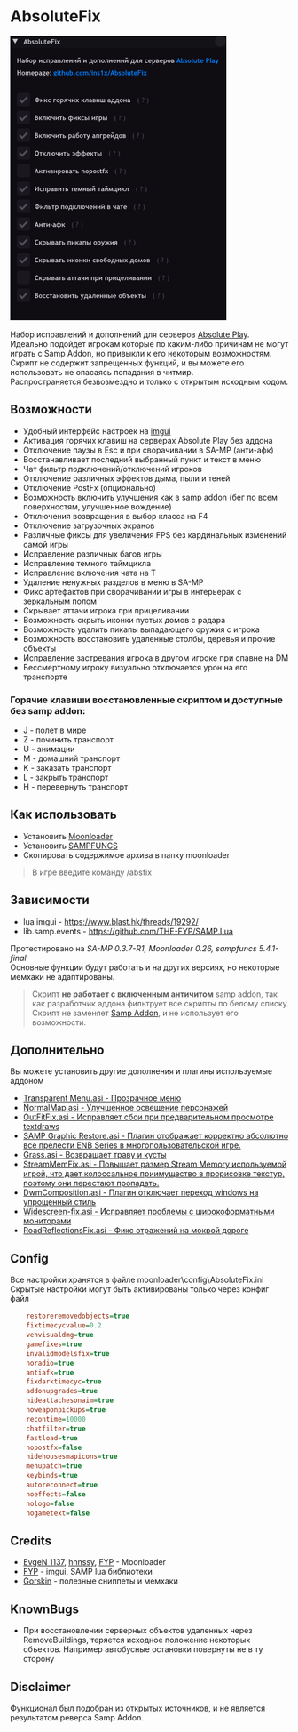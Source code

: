 # AbsoluteFix

![logo](https://github.com/ins1x/useful-samp-stuff/blob/main/luascripts/absolutefix/demo.png?raw=true)

Набор исправлений и дополнений для серверов [Absolute Play](https://sa-mp.ru/).  
Идеально подойдет игрокам которые по каким-либо причинам не могут играть с Samp Addon, но привыкли к его некоторым возможностям.  
Скрипт не содержит запрещенных функций, и вы можете его использовать не опасаясь попадания в читмир.  
Распространяется безвозмездно и только с открытым исходным кодом.  

## Возможности
* Удобный интерфейс настроек на [imgui](https://www.blast.hk/threads/19292/)
* Активация горячих клавиш на серверах Absolute Play без аддона
* Отключение паузы в Esc и при сворачивании в SA-MP (анти-афк)
* Восстанавливает последний выбранный пункт и текст в меню
* Чат фильтр подключений/отключений игроков
* Отключение различных эффектов дыма, пыли и теней
* Отключение PostFx (опционально)
* Возможность включить улучшения как в samp addon (бег по всем поверхностям, улучшенное вождение)
* Отключения возвращения в выбор класса на F4
* Отключение загрузочных экранов
* Различные фиксы для увеличения FPS без кардинальных изменений самой игры
* Исправление различных багов игры 
* Исправление темного таймцикла
* Исправление включения чата на T
* Удаление ненужных разделов в меню в SA-MP
* Фикс артефактов при сворачивании игры в интерьерах с зеркальным полом
* Скрывает аттачи игрока при прицеливании
* Возможность скрыть иконки пустых домов с радара
* Возможность удалить пикапы выпадающего оружия с игрока
* Возможность восстановить удаленные столбы, деревья и прочие объекты
* Исправление застревания игрока в другом игроке при спавне на DM
* Бессмертному игроку визуально отключается урон на его транспорте

### Горячие клавиши восстановленные скриптом и доступные без samp addon:
* J - полет в мире
* Z - починить транспорт
* U - анимации
* M - домашний транспорт
* K - заказать транспорт
* L - закрыть транспорт
* H - перевернуть транспорт

## Как использовать
- Установить [Moonloader](https://www.blast.hk/threads/13305/)  
- Установить [SAMPFUNCS](https://www.blast.hk/threads/17/)  
- Скопировать содержимое архива в папку moonloader  

> В игре введите команду /absfix

## Зависимости
* lua imgui - https://www.blast.hk/threads/19292/
* lib.samp.events - https://github.com/THE-FYP/SAMP.Lua

Протестировано на *SA-MP 0.3.7-R1, Moonloader 0.26, sampfuncs 5.4.1-final*  
Основные функции будут работать и на других версиях, но некоторые мемхаки не адаптированы.

> Скрипт **не работает с включенным античитом** samp addon, так как разработчик аддона фильтрует все скрипты по белому списку. Скрипт не заменяет [Samp Addon](https://sa-mp.ru/sampaddon), и не использует его возможности. 

## Дополнительно
Вы можете установить другие дополнения и плагины используемые аддоном  

* [Transparent Menu.asi - Прозрачное меню](https://libertycity.ru/files/gta-san-andreas/96340-transparent-menu.html)
* [NormalMap.asi - Улучшенное освещение персонажей](https://www.blast.hk/threads/19173/)
* [OutFitFix.asi - Исправляет сбои при предварительном просмотре textdraws](https://gtaforums.com/topic/759412-relsa-fixes-for-normalmapweapons-outfit-and-shell/)
* [SAMP Graphic Restore.asi - Плагин отображает корректно абсолютно все прелести ENB Series в многопользовательской игре.](https://www.blast.hk/threads/25150/)
* [Grass.asi - Возвращает траву и кусты](https://libertycity.net/files/gta-san-andreas/96677-samp-grass.html)
* [StreamMemFix.asi - Повышает размер Stream Memory используемой игрой, что дает колоссальное приимущество в прорисовке текстур, поэтому они перестают пропадать.](https://libertycity.ru/files/gta-san-andreas/31883-sa-streammemfix-2.2.html)
* [DwmComposition.asi - Плагин отключает переход windows на упрощенный стиль](https://www.blast.hk/threads/13368/)
* [Widescreen-fix.asi - Исправляет проблемы с широкоформатными мониторами](https://gamemodding.com/ru/gta-san-andreas/others/45270-widescreen-fix.html)
* [RoadReflectionsFix.asi - Фикс отражений на мокрой дороге](https://www.gtagarage.com/mods/show.php?id=22398)

## Config
Все настройки хранятся в файле moonloader\config\AbsoluteFix.ini  
Скрытые настройки могут быть активированы только через конфиг файл
```INI
	restoreremovedobjects=true
	fixtimecycvalue=0.2
	vehvisualdmg=true
	gamefixes=true
	invalidmodelsfix=true
	noradio=true
	antiafk=true
	fixdarktimecyc=true
	addonupgrades=true
	hideattachesonaim=true
	noweaponpickups=true
	recontime=10000
	chatfilter=true
	fastload=true
	nopostfx=false
	hidehousesmapicons=true
	menupatch=true
	keybinds=true
	autoreconnect=true
	noeffects=false
	nologo=false
	nogametext=false
```

## Credits 
* [EvgeN 1137](https://www.blast.hk/members/1), [hnnssy](https://www.blast.hk/members/66797), [FYP](https://github.com/THE-FYP) - Moonloader  
* [FYP](https://github.com/THE-FYP) - imgui, SAMP lua библиотеки
* [Gorskin](https://vk.com/gorskinscripts) - полезные сниппеты и мемхаки

## KnownBugs
* При восстановлении серверных объектов удаленных через RemoveBuildings, теряется исходное положение некоторых объектов. Например автобусные остановки повернуты не в ту сторону

## Disclaimer
Функционал был подобран из открытых источников, и не является результатом реверса Samp Addon.